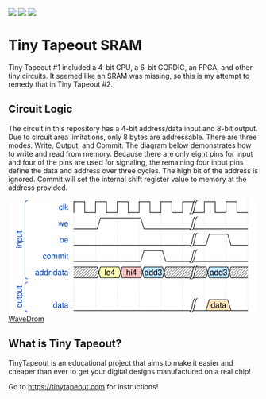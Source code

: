 ![](../../workflows/gds/badge.svg) ![](../../workflows/docs/badge.svg) ![](../../workflows/test/badge.svg)

# Tiny Tapeout SRAM

Tiny Tapeout #1 included a 4-bit CPU, a 6-bit CORDIC, an FPGA, and other tiny
circuits.  It seemed like an SRAM was missing, so this is my attempt to remedy
that in Tiny Tapeout #2.

## Circuit Logic

The circuit in this repository has a 4-bit address/data input and 8-bit output.
Due to circuit area limitations, only 8 bytes are addressable.  There are three
modes: Write, Output, and Commit.  The diagram below demonstrates how to write
and read from memory.  Because there are only eight pins for input and four of
the pins are used for signaling, the remaining four input pins define the data
and address over three cycles.  The high bit of the address is ignored.  Commit
will set the internal shift register value to memory at the address provided.

![8x8 SRAM](./8x8sram.svg)[WaveDrom](https://wavedrom.com/editor.html?%7Bsignal%3A%20%5B%5B%27input%27%2C%0A%20%20%7Bname%3A%20%20%20%20%20%20%20%27clk%27%2C%20wave%3A%20%27p....%7C..%27%7D%2C%0A%20%20%7Bname%3A%20%20%20%20%20%20%20%20%27we%27%2C%20wave%3A%20%2701.0.%7C..%27%7D%2C%0A%20%20%7Bname%3A%20%20%20%20%20%20%20%20%27oe%27%2C%20wave%3A%20%270....%7C10%27%7D%2C%0A%20%20%7Bname%3A%20%20%20%20%27commit%27%2C%20wave%3A%20%270..10%7C..%27%7D%2C%0A%20%20%7Bname%3A%20%27addr%7Cdata%27%2C%20wave%3A%20%27x395x%7C5x%27%2C%20data%3A%20%5B%27lo4%27%2C%20%27hi4%27%2C%20%27add3%27%2C%20%27add3%27%5D%7D%2C%0A%20%20%5D%2C%5B%27output%27%2C%7B%7D%2C%0A%20%20%7Bname%3A%20%20%20%20%20%20%27data%27%2C%20wave%3A%20%270....%7C40%27%2C%20data%3A%20%5B%27data%27%5D%7D%0A%20%20%5D%5D%2C%0A%7D)

## What is Tiny Tapeout?

TinyTapeout is an educational project that aims to make it easier and cheaper
than ever to get your digital designs manufactured on a real chip!

Go to https://tinytapeout.com for instructions!
